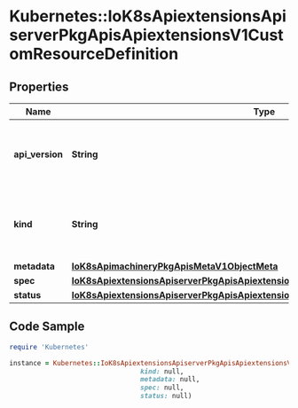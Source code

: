 # Kubernetes::IoK8sApiextensionsApiserverPkgApisApiextensionsV1CustomResourceDefinition

## Properties

Name | Type | Description | Notes
------------ | ------------- | ------------- | -------------
**api_version** | **String** | APIVersion defines the versioned schema of this representation of an object. Servers should convert recognized schemas to the latest internal value, and may reject unrecognized values. More info: https://git.k8s.io/community/contributors/devel/sig-architecture/api-conventions.md#resources | [optional] 
**kind** | **String** | Kind is a string value representing the REST resource this object represents. Servers may infer this from the endpoint the client submits requests to. Cannot be updated. In CamelCase. More info: https://git.k8s.io/community/contributors/devel/sig-architecture/api-conventions.md#types-kinds | [optional] 
**metadata** | [**IoK8sApimachineryPkgApisMetaV1ObjectMeta**](IoK8sApimachineryPkgApisMetaV1ObjectMeta.md) |  | [optional] 
**spec** | [**IoK8sApiextensionsApiserverPkgApisApiextensionsV1CustomResourceDefinitionSpec**](IoK8sApiextensionsApiserverPkgApisApiextensionsV1CustomResourceDefinitionSpec.md) |  | 
**status** | [**IoK8sApiextensionsApiserverPkgApisApiextensionsV1CustomResourceDefinitionStatus**](IoK8sApiextensionsApiserverPkgApisApiextensionsV1CustomResourceDefinitionStatus.md) |  | [optional] 

## Code Sample

```ruby
require 'Kubernetes'

instance = Kubernetes::IoK8sApiextensionsApiserverPkgApisApiextensionsV1CustomResourceDefinition.new(api_version: null,
                                 kind: null,
                                 metadata: null,
                                 spec: null,
                                 status: null)
```


